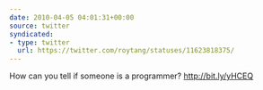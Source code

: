```yaml
---
date: 2010-04-05 04:01:31+00:00
source: twitter
syndicated:
- type: twitter
  url: https://twitter.com/roytang/statuses/11623818375/
---
```


How can you tell if someone is a programmer? http://bit.ly/yHCEQ